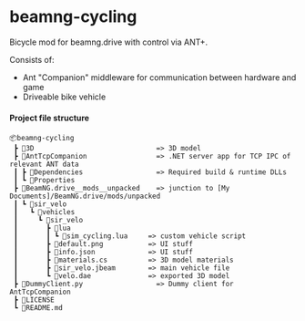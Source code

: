 # beamng-cycling

Bicycle mod for beamng.drive with control via ANT+.  

Consists of:
- Ant "Companion" middleware for communication between hardware and game
- Driveable bike vehicle


#### Project file structure
```
📦beamng-cycling
 ┣ 📂3D                              => 3D model
 ┣ 📂AntTcpCompanion                 => .NET server app for TCP IPC of relevant ANT data
 ┃ ┣ 📂Dependencies                  => Required build & runtime DLLs
 ┃ ┗ 📂Properties
 ┣ 📂BeamNG.drive__mods__unpacked    => junction to [My Documents]/BeamNG.drive/mods/unpacked
 ┃ ┗ 📂sir_velo
 ┃   ┗ 📂vehicles
 ┃     ┗ 📂sir_velo
 ┃       ┣ 📂lua
 ┃       ┃ ┗ 📜sim_cycling.lua     => custom vehicle script
 ┃       ┣ 📜default.png           => UI stuff
 ┃       ┣ 📜info.json             => UI stuff
 ┃       ┣ 📜materials.cs          => 3D model materials
 ┃       ┣ 📜sir_velo.jbeam        => main vehicle file
 ┃       ┗ 📜velo.dae              => exported 3D model
 ┣ 📜DummyClient.py                  => Dummy client for AntTcpCompanion
 ┣ 📜LICENSE
 ┗ 📜README.md
```
